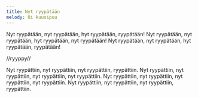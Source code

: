 ```yaml
---
title: Nyt ryypätään
melody: Oi kuusipuu
---
```


Nyt ryypätään, nyt ryypätään,
hyt ryypätään, ryypätään!
Nyt ryypätään, nyt ryypätään,
hyt ryypätään, nyt ryypätään!
Nyt ryypätään, nyt ryypätään,
hyt ryypätään, ryypätään!

//ryyppy//

Nyt ryypättiin, nyt ryypättiin,
nyt ryypättiin, ryypättiin.
Nyt ryypättiin, nyt ryypättiin,
nyt ryypättiin, nyt ryypättiin.
Nyt ryypättiin, nyt ryypättiin,
nyt ryypättiin, nyt ryypättiin.
Nyt ryypättiin, nyt ryypättiin,
nyt ryypättiin, ryypättiin.
